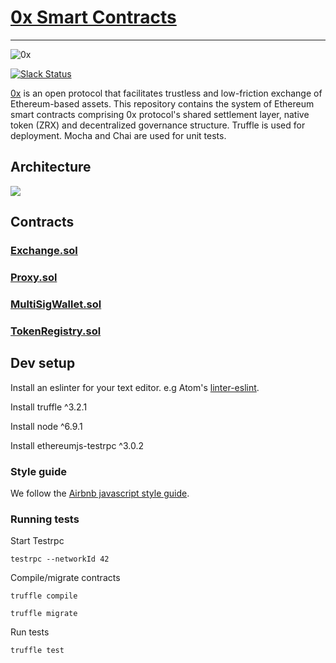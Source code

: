 # [0x Smart Contracts](https://0xProject.com)
---
![0x](https://github.com/0xProject/0xProject.github.io/blob/master/img/logo/logo50.png)

[![Slack Status](http://slack.0xProject.com/badge.svg)](http://slack.0xProject.com)

[0x](https://0xProject.com) is an open protocol that facilitates trustless and low-friction exchange of Ethereum-based assets. This repository contains the system of Ethereum smart contracts comprising 0x protocol's shared settlement layer, native token (ZRX) and decentralized governance structure. Truffle is used for deployment. Mocha and Chai are used for unit tests.

## Architecture

<img src="https://github.com/0xProject/contracts/blob/master/contract_architecture.svg" />

## Contracts

### [Exchange.sol](https://github.com/0xProject/contracts/tree/master/contracts/Exchange.sol)

### [Proxy.sol](https://github.com/0xProject/contracts/tree/master/contracts/Proxy.sol)

### [MultiSigWallet.sol](https://github.com/0xProject/contracts/tree/master/contracts/MultiSigWallet.sol)

### [TokenRegistry.sol](https://github.com/0xProject/contracts/tree/master/contracts/TokenRegistry.sol)

## Dev setup

Install an eslinter for your text editor. e.g Atom's [linter-eslint](https://atom.io/packages/linter-eslint).

Install truffle ^3.2.1

Install node ^6.9.1

Install ethereumjs-testrpc ^3.0.2

### Style guide

We follow the [Airbnb javascript style guide](https://github.com/airbnb/javascript).

### Running tests

Start Testrpc

```
testrpc --networkId 42
```

Compile/migrate contracts

```
truffle compile
```

```
truffle migrate
```

Run tests

```
truffle test
```
